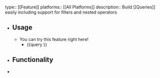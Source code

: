 type:: [[Feature]]
platforms:: [[All Platforms]]
description:: Build [[Queries]] easily including support for filters and nested operators

- ## Usage
	- You can try this feature right here!
		- {{query }}
- ## Functionality
-